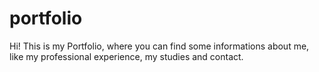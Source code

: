 # portfolio

Hi! This is my Portfolio, where you can find some informations about me, like my professional experience, my studies
and contact.
